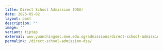 ```yaml
---
title: Direct School Admission (DSA)
date: 2025-05-02
layout: post
description: ""
image: ""
variant: tiptap
external: www.yuanchingsec.moe.edu.sg/admissions/direct-school-admission-dsa/
permalink: /direct-school-admission-dsa/
---
```

